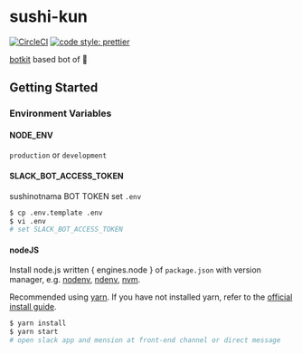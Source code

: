 # sushi-kun

[![CircleCI](https://circleci.com/gh/tatsushitoji/sushi-bot.svg?style=svg)](https://circleci.com/gh/tatsushitoji/sushi-bot) 
[![code style: prettier](https://img.shields.io/badge/code_style-prettier-ff69b4.svg?style=flat-square)](https://github.com/prettier/prettier)

[botkit](https://github.com/howdyai/botkit) based bot of :sushi:

## Getting Started

### Environment Variables

#### NODE_ENV
`production` or `development`

#### SLACK_BOT_ACCESS_TOKEN
sushinotnama BOT TOKEN
set `.env`

```bash
$ cp .env.template .env
$ vi .env
# set SLACK_BOT_ACCESS_TOKEN
```

#### nodeJS
Install node.js written { engines.node } of `package.json` with version manager, e.g. [nodenv](https://github.com/nodenv/nodenv), [ndenv](https://github.com/riywo/ndenv), [nvm](https://github.com/creationix/nvm).

Recommended using [yarn](https://yarnpkg.com/en/). If you have not installed yarn, refer to the [official install guide](https://yarnpkg.com/en/docs/install).

```bash
$ yarn install
$ yarn start
# open slack app and mension at front-end channel or direct message
```